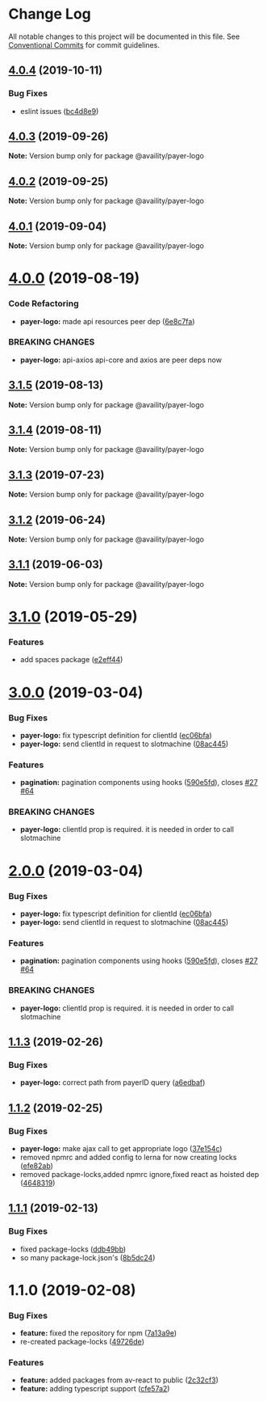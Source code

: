 # Change Log

All notable changes to this project will be documented in this file.
See [Conventional Commits](https://conventionalcommits.org) for commit guidelines.

## [4.0.4](https://github.com/Availity/availity-react/compare/@availity/payer-logo@4.0.3...@availity/payer-logo@4.0.4) (2019-10-11)


### Bug Fixes

* eslint issues ([bc4d8e9](https://github.com/Availity/availity-react/commit/bc4d8e9))





## [4.0.3](https://github.com/Availity/availity-react/compare/@availity/payer-logo@4.0.2...@availity/payer-logo@4.0.3) (2019-09-26)

**Note:** Version bump only for package @availity/payer-logo





## [4.0.2](https://github.com/Availity/availity-react/compare/@availity/payer-logo@4.0.1...@availity/payer-logo@4.0.2) (2019-09-25)

**Note:** Version bump only for package @availity/payer-logo





## [4.0.1](https://github.com/Availity/availity-react/compare/@availity/payer-logo@4.0.0...@availity/payer-logo@4.0.1) (2019-09-04)

**Note:** Version bump only for package @availity/payer-logo





# [4.0.0](https://github.com/Availity/availity-react/compare/@availity/payer-logo@3.1.5...@availity/payer-logo@4.0.0) (2019-08-19)


### Code Refactoring

* **payer-logo:** made api resources peer dep ([6e8c7fa](https://github.com/Availity/availity-react/commit/6e8c7fa))


### BREAKING CHANGES

* **payer-logo:** api-axios api-core and axios are peer deps now





## [3.1.5](https://github.com/Availity/availity-react/compare/@availity/payer-logo@3.1.4...@availity/payer-logo@3.1.5) (2019-08-13)

**Note:** Version bump only for package @availity/payer-logo





## [3.1.4](https://github.com/Availity/availity-react/compare/@availity/payer-logo@3.1.3...@availity/payer-logo@3.1.4) (2019-08-11)

**Note:** Version bump only for package @availity/payer-logo





## [3.1.3](https://github.com/Availity/availity-react/compare/@availity/payer-logo@3.1.2...@availity/payer-logo@3.1.3) (2019-07-23)

**Note:** Version bump only for package @availity/payer-logo





## [3.1.2](https://github.com/Availity/availity-react/compare/@availity/payer-logo@3.1.1...@availity/payer-logo@3.1.2) (2019-06-24)

**Note:** Version bump only for package @availity/payer-logo





## [3.1.1](https://github.com/Availity/availity-react/compare/@availity/payer-logo@3.1.0...@availity/payer-logo@3.1.1) (2019-06-03)

**Note:** Version bump only for package @availity/payer-logo





# [3.1.0](https://github.com/Availity/availity-react/compare/@availity/payer-logo@3.0.0...@availity/payer-logo@3.1.0) (2019-05-29)


### Features

* add spaces package ([e2eff44](https://github.com/Availity/availity-react/commit/e2eff44))





# [3.0.0](https://github.com/Availity/availity-react/compare/@availity/payer-logo@1.1.3...@availity/payer-logo@3.0.0) (2019-03-04)


### Bug Fixes

* **payer-logo:** fix typescript definition for clientId ([ec06bfa](https://github.com/Availity/availity-react/commit/ec06bfa))
* **payer-logo:** send clientId in request to slotmachine ([08ac445](https://github.com/Availity/availity-react/commit/08ac445))


### Features

* **pagination:** pagination components using hooks ([590e5fd](https://github.com/Availity/availity-react/commit/590e5fd)), closes [#27](https://github.com/Availity/availity-react/issues/27) [#64](https://github.com/Availity/availity-react/issues/64)


### BREAKING CHANGES

* **payer-logo:** clientId prop is required. it is needed in order to
call slotmachine





# [2.0.0](https://github.com/Availity/availity-react/compare/@availity/payer-logo@1.1.3...@availity/payer-logo@2.0.0) (2019-03-04)


### Bug Fixes

* **payer-logo:** fix typescript definition for clientId ([ec06bfa](https://github.com/Availity/availity-react/commit/ec06bfa))
* **payer-logo:** send clientId in request to slotmachine ([08ac445](https://github.com/Availity/availity-react/commit/08ac445))


### Features

* **pagination:** pagination components using hooks ([590e5fd](https://github.com/Availity/availity-react/commit/590e5fd)), closes [#27](https://github.com/Availity/availity-react/issues/27) [#64](https://github.com/Availity/availity-react/issues/64)


### BREAKING CHANGES

* **payer-logo:** clientId prop is required. it is needed in order to
call slotmachine





## [1.1.3](https://github.com/Availity/availity-react/compare/@availity/payer-logo@1.1.2...@availity/payer-logo@1.1.3) (2019-02-26)


### Bug Fixes

* **payer-logo:** correct path from payerID query ([a6edbaf](https://github.com/Availity/availity-react/commit/a6edbaf))





## [1.1.2](https://github.com/Availity/availity-react/compare/@availity/payer-logo@1.1.1...@availity/payer-logo@1.1.2) (2019-02-25)


### Bug Fixes

* **payer-logo:** make ajax call to get appropriate logo ([37e154c](https://github.com/Availity/availity-react/commit/37e154c))
* removed npmrc and added config to lerna for now creating locks ([efe82ab](https://github.com/Availity/availity-react/commit/efe82ab))
* removed package-locks,added npmrc ignore,fixed react as hoisted dep ([4648319](https://github.com/Availity/availity-react/commit/4648319))





## [1.1.1](https://github.com/Availity/availity-react/compare/@availity/payer-logo@1.1.0...@availity/payer-logo@1.1.1) (2019-02-13)


### Bug Fixes

* fixed package-locks ([ddb49bb](https://github.com/Availity/availity-react/commit/ddb49bb))
* so many package-lock.json's ([8b5dc24](https://github.com/Availity/availity-react/commit/8b5dc24))





# 1.1.0 (2019-02-08)


### Bug Fixes

* **feature:** fixed the repository for npm ([7a13a9e](https://github.com/Availity/availity-react/commit/7a13a9e))
* re-created package-locks ([49726de](https://github.com/Availity/availity-react/commit/49726de))


### Features

* **feature:** added packages from av-react to public ([2c32cf3](https://github.com/Availity/availity-react/commit/2c32cf3))
* **feature:** adding typescript support ([cfe57a2](https://github.com/Availity/availity-react/commit/cfe57a2))
